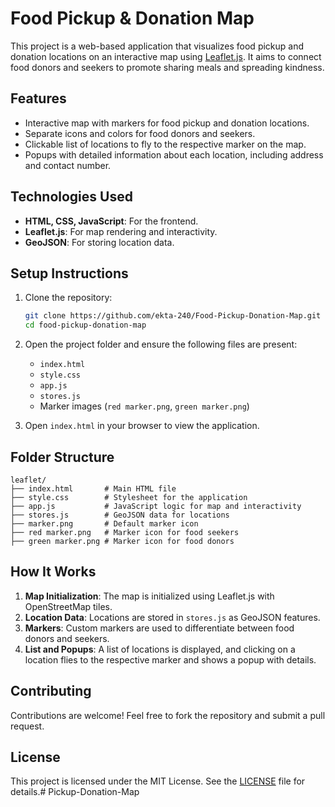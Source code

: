 # Food Pickup & Donation Map

This project is a web-based application that visualizes food pickup and donation locations on an interactive map using [Leaflet.js](https://leafletjs.com/). It aims to connect food donors and seekers to promote sharing meals and spreading kindness.

## Features

- Interactive map with markers for food pickup and donation locations.
- Separate icons and colors for food donors and seekers.
- Clickable list of locations to fly to the respective marker on the map.
- Popups with detailed information about each location, including address and contact number.

## Technologies Used

- **HTML, CSS, JavaScript**: For the frontend.
- **Leaflet.js**: For map rendering and interactivity.
- **GeoJSON**: For storing location data.

## Setup Instructions

1. Clone the repository:
   ```bash
   git clone https://github.com/ekta-240/Food-Pickup-Donation-Map.git
   cd food-pickup-donation-map
   ```

2. Open the project folder and ensure the following files are present:
   - `index.html`
   - `style.css`
   - `app.js`
   - `stores.js`
   - Marker images (`red marker.png`, `green marker.png`)

3. Open `index.html` in your browser to view the application.

## Folder Structure

```
leaflet/
├── index.html       # Main HTML file
├── style.css        # Stylesheet for the application
├── app.js           # JavaScript logic for map and interactivity
├── stores.js        # GeoJSON data for locations
├── marker.png       # Default marker icon
├── red marker.png   # Marker icon for food seekers
├── green marker.png # Marker icon for food donors
```

## How It Works

1. **Map Initialization**: The map is initialized using Leaflet.js with OpenStreetMap tiles.
2. **Location Data**: Locations are stored in `stores.js` as GeoJSON features.
3. **Markers**: Custom markers are used to differentiate between food donors and seekers.
4. **List and Popups**: A list of locations is displayed, and clicking on a location flies to the respective marker and shows a popup with details.


## Contributing

Contributions are welcome! Feel free to fork the repository and submit a pull request.

## License

This project is licensed under the MIT License. See the [LICENSE](LICENSE) file for details.# Pickup-Donation-Map
